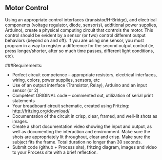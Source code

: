 ## Motor Control

Using an appropriate control interfaces (transistor/H-Bridge), and electrical components (voltage regulator, diode, sensor(s), additional power supplies, Arduino), create a physical computing circuit that controls the motor. This control should be evident by a sensor (or two) control different output behaviors (beyond on and off). If you are using one sensor, you must program in a way to register a difference for the second output control (ie, press longer/shorter, after so much time passes, different light conditions, etc). 

###Requirements: 
*	Perfect circuit competence – appropriate resistors, electrical interfaces, wiring, colors, power supplies, sensors, etc
*	Use of an output interface (Transistor, Relay), Arduino and an input sensor (or 2)
*	Competent ORIGINAL code – commented out, utilization of serial print statements
*	Your breadboard circuit schematic, created using Fritzing: http://fritzing.org/download/
*	Documentation of the circuit in crisp, clear, framed, and well-lit shots as images.
*	Create a short documentation video showing the input and output, as well as documenting the interaction and environment. Make sure the shots are appropriately lit throughout, clear and crisp. Make sure the subject fits the frame. Total duration no longer than 30 seconds.
*	Submit code (github + Process site), fritzing diagram, images and video to your Process site with a brief reflection.
